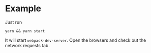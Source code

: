 # Example

Just run

```
yarn && yarn start
```

It will start `webpack-dev-server`. Open the browsers and check out the network requests tab.
